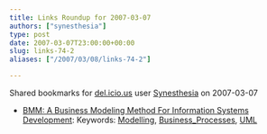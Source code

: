 ```yaml
---
title: Links Roundup for 2007-03-07
authors: ["synesthesia"]
type: post
date: 2007-03-07T23:00:00+00:00
slug: links-74-2 
aliases: ["/2007/03/08/links-74-2"]

---
```

Shared bookmarks for [del.icio.us][1] user  [Synesthesia][2] on 2007-03-07

  * [BMM: A Business Modeling Method For Information Systems Development][3]: 
    Keywords: [Modelling][4], [Business_Processes][5], [UML][6]</li> </ul>

 [1]: https://del.icio.us/
 [2]: https://del.icio.us/synesthesia
 [3]: https://www.clei.cl/cleiej/papers/v7i2p3.pdf "https://www.clei.cl/cleiej/papers/v7i2p3.pdf"
 [4]: https://del.icio.us/synesthesia/Modelling
 [5]: https://del.icio.us/synesthesia/Business_Processes
 [6]: https://del.icio.us/synesthesia/UML